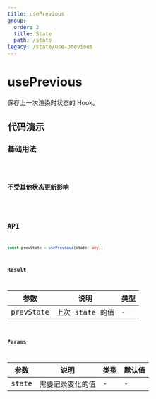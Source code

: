 ```yaml
---
title: usePrevious
group:
  order: 2
  title: State
  path: /state
legacy: /state/use-previous
---
```


# usePrevious

保存上一次渲染时状态的 Hook。

## 代码演示

### 基础用法

<code src="./demos/Demo1.tsx" />

### 不受其他状态更新影响

<code src="./demos/Demo2.tsx" />

## API

```typescript
const prevState = usePrevious(state: any);
```

### Result

| 参数      | 说明            | 类型 |
| --------- | --------------- | ---- |
| prevState | 上次 state 的值 | -    |

### Params

| 参数  | 说明             | 类型 | 默认值 |
| ----- | ---------------- | ---- | ------ |
| state | 需要记录变化的值 | -    | -      |
